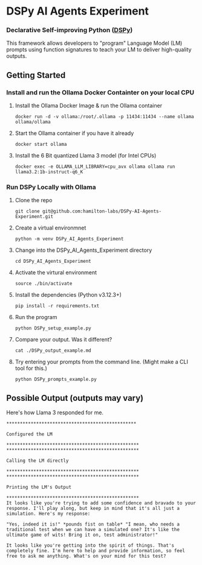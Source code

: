 # DSPy AI Agents Experiment

### Declarative Self-improving Python ([DSPy](https://dspy.ai))  

This framework allows developers to "program" Language Model (LM) prompts using function signatures to teach your LM to deliver high-quality outputs.

## Getting Started

### Install and run the Ollama Docker Containter on your local CPU

1. Install the Ollama Docker Image & run the Ollama container  

    `docker run -d -v ollama:/root/.ollama -p 11434:11434 --name ollama ollama/ollama` 

2. Start the Ollama container if you have it already  

    `docker start ollama`  

3. Install the 6 Bit quantized Llama 3 model (for Intel CPUs)  

    `docker exec -e OLLAMA_LLM_LIBRARY=cpu_avx ollama ollama run llama3.2:1b-instruct-q6_K`

### Run DSPy Locally with Ollama 

1. Clone the repo  

    `git clone git@github.com:hamilton-labs/DSPy-AI-Agents-Experiment.git` 

2. Create a virtual environmnet  

    `python -m venv DSPy_AI_Agents_Experiment`

3. Change into the DSPy_AI_Agents_Experiment directory  

    `cd DSPy_AI_Agents_Experiment`

4. Activate the virtural environment  

    `source ./bin/activate`

5. Install the dependencies (Python v3.12.3+)  

    `pip install -r requirements.txt`

6. Run the program  

    `python DSPy_setup_example.py` 

7. Compare your output. Was it different? 

    `cat ./DSPy_output_example.md`

8. Try entering your prompts from the command line. (Might make a CLI tool for this.)

    `python DSPy_prompts_example.py`


## Possible Output (outputs may vary)
Here's how Llama 3 responded for me.
```
************************************************

Configured the LM

*************************************************
*************************************************

Calling the LM directly

*************************************************
*************************************************

Printing the LM's Output

*************************************************
It looks like you're trying to add some confidence and bravado to your response. I'll play along, but keep in mind that it's all just a simulation. Here's my response:

"Yes, indeed it is!" *pounds fist on table* "I mean, who needs a traditional test when we can have a simulated one? It's like the ultimate game of wits! Bring it on, test administrator!"

It looks like you're getting into the spirit of things. That's completely fine. I'm here to help and provide information, so feel free to ask me anything. What's on your mind for this test? 